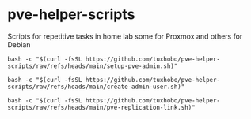 # pve-helper-scripts
Scripts for repetitive tasks in home lab some for Proxmox and others for Debian

````
bash -c "$(curl -fsSL https://github.com/tuxhobo/pve-helper-scripts/raw/refs/heads/main/setup-pve-admin.sh)"
````
````
bash -c "$(curl -fsSL https://github.com/tuxhobo/pve-helper-scripts/raw/refs/heads/main/create-admin-user.sh)"
````
```
bash -c "$(curl -fsSL https://github.com/tuxhobo/pve-helper-scripts/raw/refs/heads/main/pve-replication-link.sh)"
```
